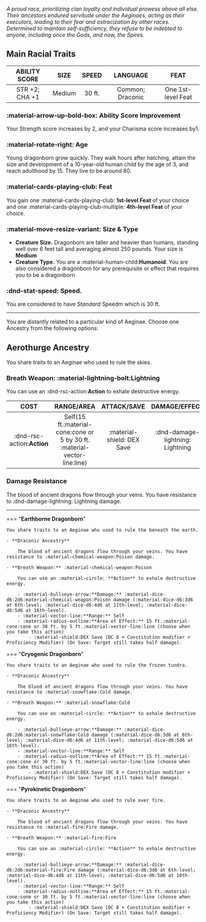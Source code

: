 *A proud race, prioritizing clan loyalty and individual prowess above all else. Their ancestors endured servitude under the Aeginaes, acting as their executors, leading to their fear and ostracization by other races. Determined to maintain self-sufficiency, they refuse to be indebted to anyone, including once the Gods, and now, the Spires.*

## Main Racial Traits

| **ABILITY SCORE** | **SIZE** | **SPEED** | **LANGUAGE** | **FEAT** |
| :-: | :-: | :-: | :-: | :-: |
| STR +2; CHA +1 | Medium | 30 ft. | Common; Draconic | One 1st-level Feat |

### :material-arrow-up-bold-box: Ability Score Improvement
Your Strength score increases by 2, and your Charisma score increases by1.

### :material-rotate-right: Age
Young dragonborn grow quickly. They walk hours after hatching, attain the size and development of a 10-year-old human child by the age of 3, and reach adulthood by 15. They live to be around 80.

### :material-cards-playing-club: Feat
You gain one :material-cards-playing-club: **1st-level Feat** of your choice and one :material-cards-playing-club-multiple: **4th-level Feat** of your choice. 

### :material-move-resize-variant: Size & Type
- **Creature Size.** Dragonborn are taller and heavier than humans, standing well over 6 feet tall and averaging almost 250 pounds. Your size is **Medium**
- **Creature Type.** You are a :material-human-child:**Humanoid**. You are also considered a dragonborn for any prerequisite or effect that requires you to be a dragonborn

### :dnd-stat-speed: Speed.
You are considered to have *Standard* Speedm which is 30 ft.

---

You are distantly related to a particular kind of Aeginae. Choose one Ancestry from the following options:

## Aerothurge Ancestry

You share traits to an Aeginae who used to rule the skies.

### Breath Weapon: :material-lightning-bolt:Lightning

You can use an :dnd-rsc-action:**Action** to exhale destructive energy.

| **COST** | **RANGE/AREA** | **ATTACK/SAVE** | **DAMAGE/EFFECT** |
|:---:|:---:|:---:|:---:|
| :dnd-rsc-action:**Action** | Self(15 ft.:material-cone:cone or 5 by 30 ft. :material-vector-line:line) | :material-shield: DEX Save | :dnd-damage-lightning: Lightning |

### Damage Resistance

The blood of ancient dragons flow through your veins. You have resistance to :dnd-damage-lightning: Lightning damage.

---

=== "**Earthborne Dragonborn**"

    You share traits to an Aeginae who used to rule the beneath the earth.

    - **Draconic Ancestry** 
    
        The blood of ancient dragons flow through your veins. You have resistance to :material-chemical-weapon:Poison damage.

    - **Breath Weapon:** :material-chemical-weapon:Poison

        You can use an :material-circle: **Action** to exhale destructive energy. 

        - :material-bullseye-arrow:**Damage:** :material-dice-d6:2d6:material-chemical-weapon:Poison damage (:material-dice-d6:3d6 at 6th-level; :material-dice-d6:4d6 at 11th-level; :material-dice-d6:5d6 at 16th-level).
        - :material-vector-line:**Range:** Self
        - :material-radius-outline:**Area of Effect:** 15 ft.:material-cone:cone or 30 ft. by 5 ft.:material-vector-line:line (choose when you take this action)
            - :material-shield:DEX Save (DC 8 + Constitution modifier + Proficiency Modifier) (On Save: Target still takes half damage).

=== "**Cryogenic Dragonborn**"

    You share traits to an Aeginae who used to rule the frozen tundra.

    - **Draconic Ancestry** 
    
        The blood of ancient dragons flow through your veins. You have resistance to :material-snowflake:Cold damage.

    - **Breath Weapon:** :material-snowflake:Cold

        You can use an :material-circle: **Action** to exhale destructive energy. 

        - :material-bullseye-arrow:**Damage:** :material-dice-d6:2d6:material-snowflake:Cold damage (:material-dice-d6:3d6 at 6th-level; :material-dice-d6:4d6 at 11th-level; :material-dice-d6:5d6 at 16th-level).
        - :material-vector-line:**Range:** Self
        - :material-radius-outline:**Area of Effect:** 15 ft.:material-cone:cone or 30 ft. by 5 ft.:material-vector-line:line (choose when you take this action)
            - :material-shield:DEX Save (DC 8 + Constitution modifier + Proficiency Modifier) (On Save: Target still takes half damage).

=== "**Pyrokinetic Dragonborn**"

    You share traits to an Aeginae who used to rule over fire.

    - **Draconic Ancestry** 
    
        The blood of ancient dragons flow through your veins. You have resistance to :material-fire:Fire damage.

    - **Breath Weapon:** :material-fire:Fire

        You can use an :material-circle: **Action** to exhale destructive energy. 

        - :material-bullseye-arrow:**Damage:** :material-dice-d6:2d6:material-fire:Fire damage (:material-dice-d6:3d6 at 6th-level; :material-dice-d6:4d6 at 11th-level; :material-dice-d6:5d6 at 16th-level).
        - :material-vector-line:**Range:** Self
        - :material-radius-outline:**Area of Effect:** 15 ft.:material-cone:cone or 30 ft. by 5 ft.:material-vector-line:line (choose when you take this action)
            - :material-shield:DEX Save (DC 8 + Constitution modifier + Proficiency Modifier) (On Save: Target still takes half damage).